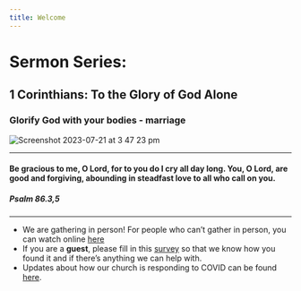 ```yaml
---
title: Welcome
---
```


# Sermon Series:
## 1 Corinthians: To the Glory of God Alone 
### Glorify God with your bodies - marriage


![Screenshot 2023-07-21 at 3 47 23 pm](https://github.com/stgeorgeshurstville/bulletin/assets/119166299/2d95947e-b2b1-44b5-a360-f1dd4a4d7efe)

---
#### Be gracious to me, O Lord, for to you do I cry all day long. You, O Lord, are good and forgiving, abounding in steadfast love to all who call on you. 


##### Psalm 86.3,5

---
- We are gathering in person! For people who can’t gather in person, you can watch online [here](https://stgeorgeshurstville.org.au/sunday-english-online)
- If you are a **guest**, please fill in this [survey](https://tinyurl.com/SGHACsurvey) so that we know how you found it and if there’s anything we can help with.
- Updates about how our church is responding to COVID can be found [here](https://stgeorgeshurstville.org.au/covid-update). 
